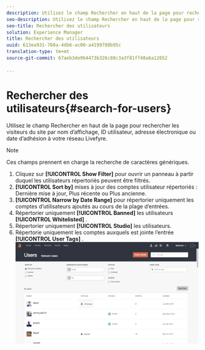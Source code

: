 ```yaml
---
description: Utilisez le champ Rechercher en haut de la page pour rechercher les visiteurs du site par nom d’affichage, ID utilisateur, adresse électronique ou date d’adhésion à votre réseau Livefyre.
seo-description: Utilisez le champ Rechercher en haut de la page pour rechercher les visiteurs du site par nom d’affichage, ID utilisateur, adresse électronique ou date d’adhésion à votre réseau Livefyre.
seo-title: Rechercher des utilisateurs
solution: Experience Manager
title: Rechercher des utilisateurs
uuid: 613ea931-760a-4db6-ac00-a4199708b95c
translation-type: tm+mt
source-git-commit: 67aeb3de964473b326c88c3a3f81ff48a6a12652

---
```



# Rechercher des utilisateurs{#search-for-users}

Utilisez le champ Rechercher en haut de la page pour rechercher les visiteurs du site par nom d’affichage, ID utilisateur, adresse électronique ou date d’adhésion à votre réseau Livefyre.

>[!NOTE]
>
>Ces champs prennent en charge la recherche de caractères génériques.

1. Cliquez sur **[!UICONTROL Show Filter]** pour ouvrir un panneau à partir duquel les utilisateurs répertoriés peuvent être filtrés.
1. **[!UICONTROL Sort by]** mises à jour des comptes utilisateur répertoriés : Dernière mise à jour, Plus récente ou Plus ancienne.
1. **[!UICONTROL Narrow by Date Range]** pour répertorier uniquement les comptes d’utilisateurs ajoutés au cours de la plage d’entrées.
1. Répertorier uniquement **[!UICONTROL Banned]** les utilisateurs **[!UICONTROL Whitelisted]** .
1. Répertorier uniquement **[!UICONTROL Studio]** les utilisateurs.
1. Répertorie uniquement les comptes auxquels est jointe l’entrée **[!UICONTROL User Tags]** . ![](assets/UsersFilter-1024x568.png)

